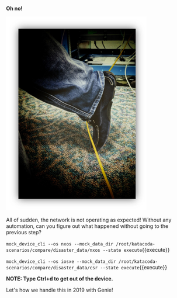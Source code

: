 **Oh no!**

![oh No](https://raw.githubusercontent.com/CiscoTestAutomation/CL-DevNet-2595/master/ohNo.png)

All of sudden, the network is not operating as expected! Without any
automation, can you figure out what happened without going to the previous
step? 

`mock_device_cli --os nxos --mock_data_dir /root/katacoda-scenarios/compare/disaster_data/nxos --state execute`{{execute}}

`mock_device_cli --os iosxe --mock_data_dir /root/katacoda-scenarios/compare/disaster_data/csr --state execute`{{execute}}

**NOTE: Type Ctrl+d to get out of the device.**

Let's how we handle this in 2019 with Genie!
